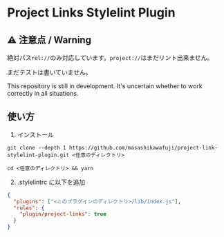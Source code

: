 # Project Links Stylelint Plugin

## ⚠ 注意点️ / Warning

絶対パス`rel://`のみ対応しています。`project://`はまだリント出来ません。

まだテストは書いていません。

This repository is still in development. It's uncertain whether to work correctly in all situations.

## 使い方

1. インストール

```shell
git clone --depth 1 https://github.com/masashikawafuji/project-link-stylelint-plugin.git <任意のディレクトリ>

cd <任意のディレクトリ> && yarn
```

2. .stylelintrc に以下を追加

```json
{
  "plugins": ["<このプラグインのディレクトリ>/lib/index.js"],
  "rules": {
    "plugin/project-links": true
  }
}
```
